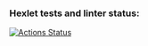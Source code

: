 ### Hexlet tests and linter status:
[![Actions Status](https://github.com/ITboo/js-react-development-project-12/actions/workflows/hexlet-check.yml/badge.svg)](https://github.com/ITboo/js-react-development-project-12/actions)